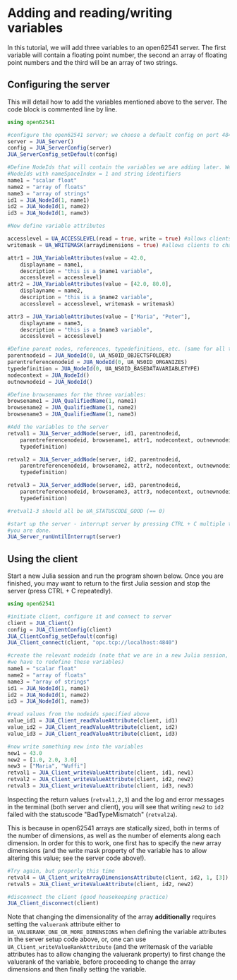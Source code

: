 # Adding and reading/writing variables

In this tutorial, we will add three variables to an open62541 server. The first 
variable will contain a floating point number, the second an array of floating 
point numbers and the third will be an array of two strings.

## Configuring the server
This will detail how to add the variables mentioned above to the server. The 
code block is commented line by line.

```julia
using open62541

#configure the open62541 server; we choose a default config on port 4840.
server = JUA_Server()
config = JUA_ServerConfig(server)
JUA_ServerConfig_setDefault(config)

#Define NodeIds that will contain the variables we are adding later. We define 
#NodeIds with nameSpaceIndex = 1 and string identifiers
name1 = "scalar float"
name2 = "array of floats"
name3 = "array of strings"
id1 = JUA_NodeId(1, name1)
id2 = JUA_NodeId(1, name2)
id3 = JUA_NodeId(1, name3)

#Now define variable attributes

accesslevel = UA_ACCESSLEVEL(read = true, write = true) #allows clients to read/write the value of a variable
writemask = UA_WRITEMASK(arraydimensions = true) #allows clients to change the array dimensions of a variable

attr1 = JUA_VariableAttributes(value = 42.0,
    displayname = name1,
    description = "this is a $name1 variable",
    accesslevel = accesslevel)
attr2 = JUA_VariableAttributes(value = [42.0, 80.0],
    displayname = name2,
    description = "this is a $name2 variable",
    accesslevel = accesslevel, writemask = writemask)

attr3 = JUA_VariableAttributes(value = ["Maria", "Peter"],
    displayname = name3,
    description = "this is a $name3 variable",
    accesslevel = accesslevel)

#Define parent nodes, references, typedefinitions, etc. (same for all three variables)
parentnodeid = JUA_NodeId(0, UA_NS0ID_OBJECTSFOLDER)
parentreferencenodeid = JUA_NodeId(0, UA_NS0ID_ORGANIZES)
typedefinition = JUA_NodeId(0, UA_NS0ID_BASEDATAVARIABLETYPE)
nodecontext = JUA_NodeId()
outnewnodeid = JUA_NodeId()

#Define browsenames for the three variables:
browsename1 = JUA_QualifiedName(1, name1)
browsename2 = JUA_QualifiedName(1, name2)
browsename3 = JUA_QualifiedName(1, name3)

#Add the variables to the server
retval1 = JUA_Server_addNode(server, id1, parentnodeid,
    parentreferencenodeid, browsename1, attr1, nodecontext, outnewnodeid, 
    typedefinition)

retval2 = JUA_Server_addNode(server, id2, parentnodeid,
    parentreferencenodeid, browsename2, attr2, nodecontext, outnewnodeid, 
    typedefinition)

retval3 = JUA_Server_addNode(server, id3, parentnodeid,
    parentreferencenodeid, browsename3, attr3, nodecontext, outnewnodeid, 
    typedefinition)

#retval1-3 should all be UA_STATUSCODE_GOOD (== 0)

#start up the server - interrupt server by pressing CTRL + C multiple times when 
#you are done.
JUA_Server_runUntilInterrupt(server)
```

## Using the client
Start a new Julia session and run the program shown below. Once you are finished, 
you may want to return to the first Julia session and stop the server (press 
CTRL + C repeatedly).

```julia
using open62541

#initiate client, configure it and connect to server
client = JUA_Client()
config = JUA_ClientConfig(client)
JUA_ClientConfig_setDefault(config)
JUA_Client_connect(client, "opc.tcp://localhost:4840")

#create the relevant nodeids (note that we are in a new Julia session, therefore,
#we have to redefine these variables)
name1 = "scalar float"
name2 = "array of floats"
name3 = "array of strings"
id1 = JUA_NodeId(1, name1)
id2 = JUA_NodeId(1, name2)
id3 = JUA_NodeId(1, name3)

#read values from the nodeids specified above
value_id1 = JUA_Client_readValueAttribute(client, id1)
value_id2 = JUA_Client_readValueAttribute(client, id2)
value_id3 = JUA_Client_readValueAttribute(client, id3)

#now write something new into the variables
new1 = 43.0
new2 = [1.0, 2.0, 3.0]
new3 = ["Maria", "Wuffi"]
retval1 = JUA_Client_writeValueAttribute(client, id1, new1)
retval2 = JUA_Client_writeValueAttribute(client, id2, new2)
retval3 = JUA_Client_writeValueAttribute(client, id3, new3)
```

Inspecting the return values (`retval1,2,3`) and the log and error messages in the 
terminal (both server and client), you will see that writing `new2` to `id2` 
failed with the statuscode "BadTypeMismatch" (`retval2a`). 

This is because in open62541 arrays are statically sized, both in terms of the 
number of dimensions, as well as the number of elements along each dimension. 
In order for this to work, one first has to specify the new array dimensions 
(and the write mask property of the variable has to allow altering this value; 
see the server code above!).

```julia
#Try again, but properly this time
retval4 = UA_Client_writeArrayDimensionsAttribute(client, id2, 1, [3])
retval5 = JUA_Client_writeValueAttribute(client, id2, new2)

#disconnect the client (good housekeeping practice)
JUA_Client_disconnect(client)
```

Note that changing the dimensionality of the array **additionally** requires 
setting the `valuerank` attribute either to `UA_VALUERANK_ONE_OR_MORE_DIMENSIONS` 
when defining the variable attributes in the server setup code above, or, one 
can use `UA_Client_writeValueRankAttribute` (and the writemask of the variable 
 attributes has to allow changing the valuerank property) to first change the 
 valuerank of the variable, before proceeding to change the array dimensions and 
 then finally setting the variable.
